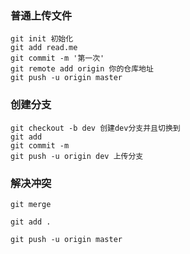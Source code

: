 ### 普通上传文件

~~~
git init 初始化
git add read.me 
git commit -m '第一次'
git remote add origin 你的仓库地址
git push -u origin master
~~~



### 创建分支

~~~
git checkout -b	dev 创建dev分支并且切换到
git add 
git commit -m 
git push -u origin dev 上传分支
~~~





### 解决冲突

~~~
git merge

git add .

git push -u origin master
~~~

